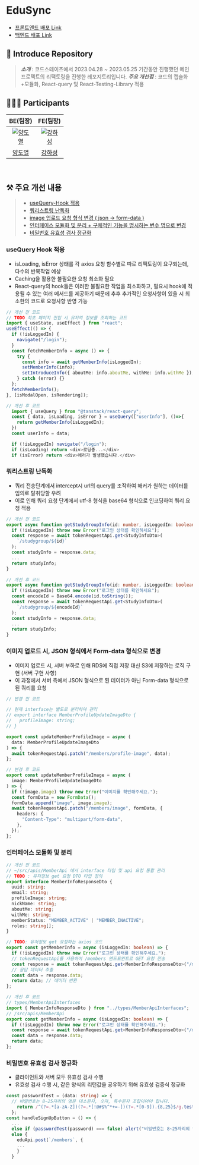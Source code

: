 <h1>EduSync</h1>

- [프론트엔드 배포 Link](http://edusync-refector.s3-website-us-east-1.amazonaws.com/)
- [백엔드 배포 Link](http://ec2-3-36-48-195.ap-northeast-2.compute.amazonaws.com)

## 👋 Introduce Repository
> **_소개_** : 코드스테이츠에서 2023.04.28 ~ 2023.05.25 기간동안 진행했던 메인프로젝트의 리팩토링을 진행한 레포지토리입니다.
> **_주요 개선점_** : 코드의 캡슐화+모듈화, React-query 및 React-Testing-Library 적용

## 🧑‍🤝‍🧑 Participants
<table>
<thead>
<tr>
<th align="center">BE(팀장)</th>
<th align="center">FE(팀장)</th>
</tr>
</thead>
<tbody>
<tr>
<td align="center"><a href="https://github.com/yeori316"><img src="https://avatars.githubusercontent.com/u/78740368?v=4" alt="양도열" style="max-width: 75%;"></a></td>
<td align="center"><a href="https://github.com/Whaleinmilktea"><img src="https://avatars.githubusercontent.com/u/109408848?v=4" alt="강하성" style="max-width: 75%;"></a></td>
</tr>
<tr>
<td align="center"><a href="https://velog.io/@yeori316">양도열</a></td>
<td align="center"><a href="https://whaleinmilktea.tistory.com/">강하성</a></td>
</tr>
</tbody>
</table>

<br>

## ⚒️ 주요 개선 내용

> - [useQuery-Hook 적용](#usequery-hook-적용)
> - [쿼리스트링 난독화](#쿼리스트링-난독화)
> - [image 업로드 요청 형식 변경 ( json -> form-data )](#이미지-업로드-시-json-형식에서-form-data-형식으로-변경)
> - [인터페이스 모듈화 및 분리 + 구체적인 기능을 명시하는 변수 명으로 변경](#인터페이스-모듈화-및-분리)
> - [비밀번호 유효성 검사 정규화](#비밀번호-유효성-검사-정규화)

### useQuery Hook 적용
- isLoading, isError 상태를 각 axios 요청 함수별로 따로 리팩토링이 요구되는데, 다수의 반복작업 예상
- Caching을 활용한 불필요한 요청 최소화 필요
- React-query의 hook들은 이러한 불필요한 작업을 최소화하고, 필요시 hook에 적용될 수 있는 여러 메서드를 제공하기 때문에 추후 추가적인 요청사항이 있을 시 최소한의 코드로 요청사항 반영 가능
```typescript
// 개선 전 코드
// TODO 최초 페이지 진입 시 유저의 정보를 조회하는 코드
import { useState, useEffect } from "react";
useEffect(() => {
  if (!isLoggedIn) {
    navigate("/login");
  }
  const fetchMemberInfo = async () => {
    try {
      const info = await getMemberInfo(isLoggedIn);
      setMemberInfo(info);
      setIntroduceInfo({ aboutMe: info.aboutMe, withMe: info.withMe });
    } catch (error) {}
  };
  fetchMemberInfo();
}, [isModalOpen, isRendering]);
```
```typescript
// 개선 후 코드
  import { useQuery } from "@tanstack/react-query";
  const { data, isLoading, isError } = useQuery(["userInfo"], ()=>{
    return getMemberInfo(isLoggedIn);
  })
  const userInfo = data;

  if (!isLoggedIn) navigate("/login");
  if (isLoading) return <div>로딩중...</div>
  if (isError) return <div>에러가 발생했습니다.</div>
```

### 쿼리스트링 난독화
- 쿼리 전송단계에서 intercept시 url의 query를 조작하여 해커가 원하는 데이터를 임의로 탈취당할 우려
- 이로 인해 쿼리 요청 단계에서 utf-8 형식을 base64 형식으로 인코딩하여 쿼리 요청 적용
```typescript
// 개선 전 코드
export async function getStudyGroupInfo(id: number, isLoggedIn: boolean) {
  if (!isLoggedIn) throw new Error("로그인 상태를 확인하세요");
  const response = await tokenRequestApi.get<StudyInfoDto>(
    `/studygroup/${id}`
  );
  const studyInfo = response.data;
  ...
  return studyInfo;
}
```
```typescript
// 개선 후 코드
export async function getStudyGroupInfo(id: number, isLoggedIn: boolean) {
  if (!isLoggedIn) throw new Error("로그인 상태를 확인하세요");
  const encodeId = Base64.encode(id.toString());
  const response = await tokenRequestApi.get<StudyInfoDto>(
    `/studygroup/${encodeId}`
  );
  const studyInfo = response.data;
  ...
  return studyInfo;
}
```

### 이미지 업로드 시, JSON 형식에서 Form-data 형식으로 변경
- 이미지 업로드 시, 서버 부하로 인해 RDS에 직접 저장 대신 S3에 저장하는 로직 구현 (서버 구현 사항)
- 이 과정에서 서버 측에서 JSON 형식으로 된 데이터가 아닌 Form-data 형식으로 된 쿼리를 요청
```typescript
// 변경 전 코드

// 현재 interface는 별도로 분리하여 관리
// export interface MemberProfileUpdateImageDto {
//   profileImage: string;
// }

export const updateMemberProfileImage = async (
  data: MemberProfileUpdateImageDto
) => {
  await tokenRequestApi.patch("/members/profile-image", data);
};
```
```typescript
// 변경 후 코드
export const updateMemberProfileImage = async (
  image: MemberProfileUpdateImageDto
) => {
  if (!image.image) throw new Error("이미지를 확인해주세요.");
  const formData = new FormData();
  formData.append("image", image.image);
  await tokenRequestApi.patch("/members/image", formData, {
    headers: {
      "Content-Type": "multipart/form-data",
    },
  });
};
```

### 인터페이스 모듈화 및 분리
```typescript
// 개선 전 코드
// ~/src/apis/MemberApi 에서 interface 타입 및 api 요청 통합 관리
// TODO : 유저정보 get 요청 DTO 타입 정의
export interface MemberInfoResponseDto {
  uuid: string;
  email: string;
  profileImage: string;
  nickName: string;
  aboutMe: string;
  withMe: string;
  memberStatus: "MEMBER_ACTIVE" | "MEMBER_INACTIVE";
  roles: string[];
}

// TODO: 유저정보 get 요청하는 axios 코드
export const getMemberInfo = async (isLoggedIn: boolean) => {
  if (!isLoggedIn) throw new Error("로그인 상태를 확인해주세요.");
  // tokenRequestApi를 사용하여 /members 엔드포인트로 GET 요청 전송
  const response = await tokenRequestApi.get<MemberInfoResponseDto>("/members");
  // 응답 데이터 추출
  const data = response.data;
  return data; // 데이터 반환
};
```
```typescript
// 개선 후 코드
// types/MemberApiInterfaces
import { MemberInfoResponseDto } from "../types/MemberApiInterfaces";
// /src/apis/MemberApi
export const getMemberInfo = async (isLoggedIn: boolean) => {
  if (!isLoggedIn) throw new Error("로그인 상태를 확인해주세요.");
  const response = await tokenRequestApi.get<MemberInfoResponseDto>("/members");
  const data = response.data;
  return data;
};
```

### 비밀번호 유효성 검사 정규화
- 클라이언트와 서버 모두 유효성 검사 수행
- 유효성 검사 수행 시, 같은 양식의 리턴값을 공유하기 위해 유효성 검증식 정규화
```typescript
const passwordTest = (data: string) => {
  // 비밀번호는 8~25자리의 영문 대소문자, 숫자, 특수문자 조합이어야 합니다.
    return /^(?=.*[a-zA-Z])(?=.*[!@#$%^*+=-])(?=.*[0-9]).{8,25}$/g.test(data);
  };
const handleSignUpButton = () => {
  ...
  else if (passwordTest(password) === false) alert("비밀번호는 8~25자리의 영문 대소문자, 숫자, 특수문자 조합이어야 합니다.");
  else {
    eduApi.post(`/members`, {
    ...
    }
  }
```